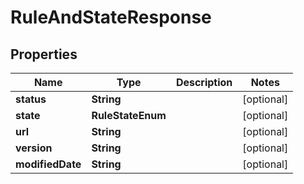 

# RuleAndStateResponse


## Properties

| Name | Type | Description | Notes |
|------------ | ------------- | ------------- | -------------|
|**status** | **String** |  |  [optional] |
|**state** | **RuleStateEnum** |  |  [optional] |
|**url** | **String** |  |  [optional] |
|**version** | **String** |  |  [optional] |
|**modifiedDate** | **String** |  |  [optional] |



